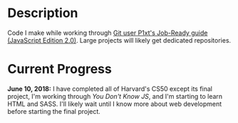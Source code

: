 # Description
Code I make while working through [Git user P1xt's Job-Ready guide (JavaScript Edition 2.0)](https://github.com/P1xt/p1xt-guides/blob/master/job-ready-javascript-edition-2.0.md). Large projects will likely get dedicated repositories.

# Current Progress
**June 10, 2018:** I have completed all of Harvard's CS50 except its final project, I'm working through *You Don't Know JS*, and I'm starting to learn HTML and SASS. I'll likely wait until I know more about web development before starting the final project.